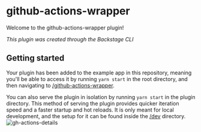 # github-actions-wrapper

Welcome to the github-actions-wrapper plugin!

_This plugin was created through the Backstage CLI_

## Getting started

Your plugin has been added to the example app in this repository, meaning you'll be able to access it by running `yarn start` in the root directory, and then navigating to [/github-actions-wrapper](http://localhost:3000/github-actions-wrapper).

You can also serve the plugin in isolation by running `yarn start` in the plugin directory.
This method of serving the plugin provides quicker iteration speed and a faster startup and hot reloads.
It is only meant for local development, and the setup for it can be found inside the [/dev](./dev) directory.
![gh-actions-details](https://github.com/vrabbi-tap/tdp-plugin-wrappers/assets/48493016/d190e32a-ff61-45b0-99e0-5f318810492d)
